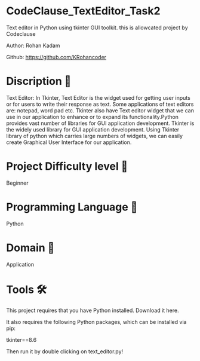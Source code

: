 # CodeClause_TextEditor_Task2
Text editor in Python using tkinter GUI toolkit. this is allowcated project by Codeclause 

Author: Rohan Kadam

Github: https://github.com/KRohancoder

# Discription 📀
Text Editor: In Tkinter, Text Editor is the widget used for getting user inputs or for users to write their response as text. Some applications of text editors are: notepad, word pad etc. Tkinter also have Text editor widget that we can use in our application to enhance or to expand its functionality.Python provides vast number of libraries for GUI application development. Tkinter is the widely used library for GUI application development. Using Tkinter library of python which carries large numbers of widgets, we can easily create Graphical User Interface for our application.

# Project Difficulty level 🥇
Beginner

# Programming Language 🐍
Python

# Domain 🏥
Application

# Tools 🛠
This project requires that you have Python installed. Download it here.

It also requires the following Python packages, which can be installed via pip:

tkinter==8.6

Then run it by double clicking on text_editor.py!


